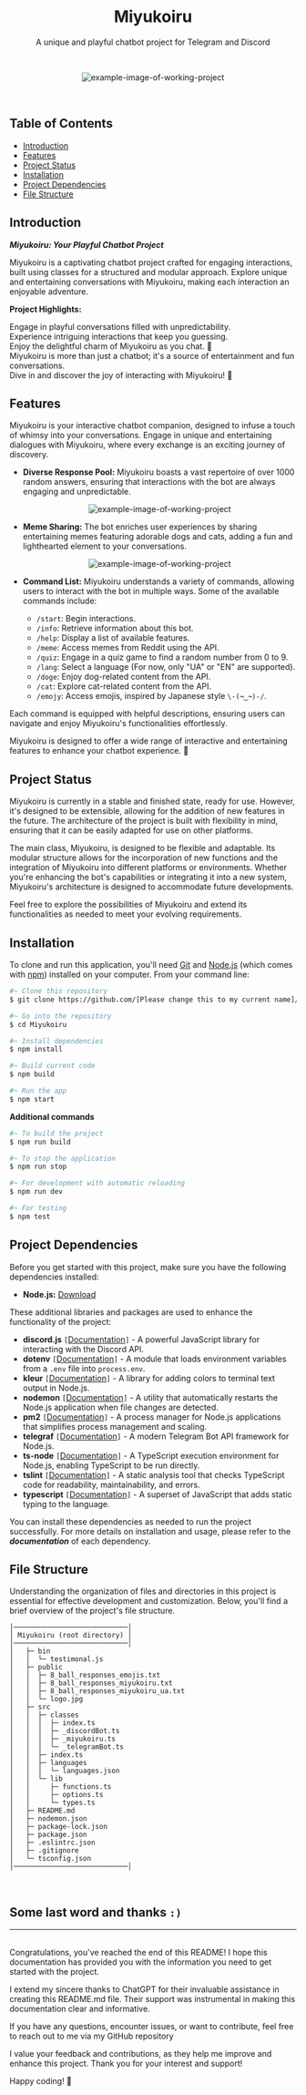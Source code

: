 <h1 align="center">Miyukoiru</h1>
<p align="center">
    A unique and playful chatbot project for Telegram and Discord
</p><br>
<p align="center">
<img src="https://i.imgur.com/6trGldG.gif" alt="example-image-of-working-project">
</p><br>

## Table of Contents
- [Introduction](#introduction)
- [Features](#features)
- [Project Status](#project-status)
- [Installation](#installation)
- [Project Dependencies](#project-dependencies)
- [File Structure](#file-structure)

## Introduction

***Miyukoiru: Your Playful Chatbot Project***

Miyukoiru is a captivating chatbot project crafted for engaging interactions, built using classes for a structured and modular approach. Explore unique and entertaining conversations with Miyukoiru, making each interaction an enjoyable adventure.

**Project Highlights:** 

Engage in playful conversations filled with unpredictability.
<br>Experience intriguing interactions that keep you guessing.
<br>Enjoy the delightful charm of Miyukoiru as you chat. 🌟
<br>Miyukoiru is more than just a chatbot; it's a source of entertainment and fun conversations. 
<br>Dive in and discover the joy of interacting with Miyukoiru! 🚀


## Features

Miyukoiru is your interactive chatbot companion, designed to infuse a touch of whimsy into your conversations. Engage in unique and entertaining dialogues with Miyukoiru, where every exchange is an exciting journey of discovery.

- **Diverse Response Pool:** Miyukoiru boasts a vast repertoire of over 1000 random answers, ensuring that interactions with the bot are always engaging and unpredictable.

    <p align="center">
    <img src="https://i.imgur.com/B8xZWlB.gif" alt="example-image-of-working-project">
    </p>
- **Meme Sharing:** The bot enriches user experiences by sharing entertaining memes featuring adorable dogs and cats, adding a fun and lighthearted element to your conversations.

    <p align="center">
    <img src="https://i.imgur.com/1kKSTZH.gif" alt="example-image-of-working-project">
    </p>
- **Command List:** Miyukoiru understands a variety of commands, allowing users to interact with the bot in multiple ways. Some of the available commands include:
   - `/start`: Begin interactions.
   - `/info`: Retrieve information about this bot.
   - `/help`: Display a list of available features.
   - `/meme`: Access memes from Reddit using the API.
   - `/quiz`: Engage in a quiz game to find a random number from 0 to 9.
   - `/lang`: Select a language (For now, only "UA" or "EN" are supported).
   - `/doge`: Enjoy dog-related content from the API.
   - `/cat`: Explore cat-related content from the API.
   - `/emojy`: Access emojis, inspired by Japanese style `\-(¬‿¬)-/`.

Each command is equipped with helpful descriptions, ensuring users can navigate and enjoy Miyukoiru's functionalities effortlessly.

Miyukoiru is designed to offer a wide range of interactive and entertaining features to enhance your chatbot experience. 🌟

## Project Status

Miyukoiru is currently in a stable and finished state, ready for use. However, it's designed to be extensible, allowing for the addition of new features in the future. The architecture of the project is built with flexibility in mind, ensuring that it can be easily adapted for use on other platforms.

The main class, Miyukoiru, is designed to be flexible and adaptable. Its modular structure allows for the incorporation of new functions and the integration of Miyukoiru into different platforms or environments. Whether you're enhancing the bot's capabilities or integrating it into a new system, Miyukoiru's architecture is designed to accommodate future developments.

Feel free to explore the possibilities of Miyukoiru and extend its functionalities as needed to meet your evolving requirements.

## Installation


To clone and run this application, you'll need [Git](https://git-scm.com) and [Node.js](https://nodejs.org/en/download/) (which comes with [npm](http://npmjs.com)) installed on your computer. From your command line:
    

```bash
#~ Clone this repository
$ git clone https://github.com/[Please change this to my current name]/Miyukoiru

#~ Go into the repository
$ cd Miyukoiru

#~ Install dependencies
$ npm install

#~ Build current code
$ npm build

#~ Run the app
$ npm start
```

**Additional commands**

```bash
#~ To build the project
$ npm run build

#~ To stop the application
$ npm run stop

#~ For development with automatic reloading
$ npm run dev

#~ For testing
$ npm test

```

## Project Dependencies

Before you get started with this project, make sure you have the following dependencies installed:

- **Node.js:** [Download](https://nodejs.org/)

These additional libraries and packages are used to enhance the functionality of the project:

- **discord.js** `[`[Documentation](https://discord.js.org)`]`  - A powerful JavaScript library for interacting with the Discord API.
- **dotenv** `[`[Documentation](https://www.npmjs.com/package/dotenv)`]` - A module that loads environment variables from a `.env` file into `process.env`.
- **kleur** `[`[Documentation](https://www.npmjs.com/package/kleur)`]` - A library for adding colors to terminal text output in Node.js.
- **nodemon** `[`[Documentation](https://www.npmjs.com/package/nodemon)`]` - A utility that automatically restarts the Node.js application when file changes are detected.
- **pm2** `[`[Documentation](https://pm2.keymetrics.io)`]` - A process manager for Node.js applications that simplifies process management and scaling.
- **telegraf** `[`[Documentation](https://telegraf.js.org)`]` - A modern Telegram Bot API framework for Node.js.
- **ts-node** `[`[Documentation](https://www.npmjs.com/package/ts-node)`]` - A TypeScript execution environment for Node.js, enabling TypeScript to be run directly.
- **tslint** `[`[Documentation](https://palantir.github.io/tslint)`]` - A static analysis tool that checks TypeScript code for readability, maintainability, and errors.
- **typescript** `[`[Documentation](https://www.typescriptlang.org)`]` - A superset of JavaScript that adds static typing to the language.

You can install these dependencies as needed to run the project successfully. For more details on installation and usage, please refer to the ***documentation*** of each dependency.

## File Structure

Understanding the organization of files and directories in this project is essential for effective development and customization. Below, you'll find a brief overview of the project's file structure.

```
│────────────────────────────│                                          
│ Miyukoiru (root directory) │                                          
│────────────────────────────│                                          
│   ├─ bin                                                             
│   │  └─ testimonal.js                                                
│   ├─ public                                                          
│   │  ├─ 8_ball_responses_emojis.txt                                  
│   │  ├─ 8_ball_responses_miyukoiru.txt                               
│   │  ├─ 8_ball_responses_miyukoiru_ua.txt                            
│   │  └─ logo.jpg                                                     
│   ├─ src                                                             
│   │  ├─ classes                                                      
│   │  │  ├─ index.ts                                                  
│   │  │  ├─ _discordBot.ts                                            
│   │  │  ├─ _miyukoiru.ts                                             
│   │  │  └─ _telegramBot.ts                                           
│   │  ├─ index.ts                                                     
│   │  ├─ languages                                                    
│   │  │  └─ languages.json                                            
│   │  └─ lib                                                          
│   │     ├─ functions.ts                                              
│   │     ├─ options.ts                                                
│   │     └─ types.ts                                                  
│   ├─ README.md                                                       
│   ├─ nodemon.json                                                    
│   ├─ package-lock.json                                               
│   ├─ package.json                                                    
│   ├─ .eslintrc.json                                                  
│   ├─ .gitignore                                                      
│   └─ tsconfig.json                                                   
│────────────────────────────│                                          

```
<br>

## Some last word and thanks `:)`
<hr>
<br>
Congratulations, you've reached the end of this README! I hope this documentation has provided you with the information you need to get started with the project.

I extend my sincere thanks to ChatGPT for their invaluable assistance in creating this README.md file. Their support was instrumental in making this documentation clear and informative.

If you have any questions, encounter issues, or want to contribute, feel free to reach out to me via my GitHub repository

I value your feedback and contributions, as they help me improve and enhance this project. Thank you for your interest and support!

Happy coding! 🚀
